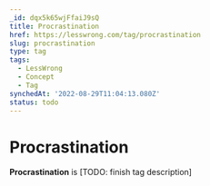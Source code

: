 ```yaml
---
_id: dqx5k65wjFfaiJ9sQ
title: Procrastination
href: https://lesswrong.com/tag/procrastination
slug: procrastination
type: tag
tags:
  - LessWrong
  - Concept
  - Tag
synchedAt: '2022-08-29T11:04:13.080Z'
status: todo
---
```


# Procrastination

**Procrastination** is \[TODO: finish tag description\]
